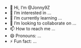 - 👋 Hi, I’m @Jonny9Z
- 👀 I’m interested in ...
- 🌱 I’m currently learning ...
- 💞️ I’m looking to collaborate on ...
- 📫 How to reach me ...
- 😄 Pronouns: ...
- ⚡ Fun fact: ...

<!---
Jonny9Z/Jonny9Z is a ✨ special ✨ repository because its `README.md` (this file) appears on your GitHub profile.
You can click the Preview link to take a look at your changes.
--->
